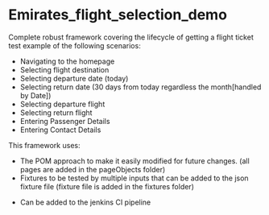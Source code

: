 # Emirates_flight_selection_demo
Complete robust framework covering the lifecycle of getting a flight ticket test example of the following scenarios:
-  Navigating to the homepage
-  Selecting flight destination
-  Selecting departure date (today)
-  Selecting return date (30 days from today regardless the month[handled by Date])
-  Selecting departure flight
-  Selecting return flight
-  Entering Passenger Details
-  Entering Contact Details

This framework uses:
- The POM approach to make it easily modified for future changes. (all pages are added in the pageObjects folder)
- Fixtures to be tested by multiple inputs that can be added to the json fixture file (fixture file is added in the fixtures folder)

* Can be added to the jenkins CI pipeline
